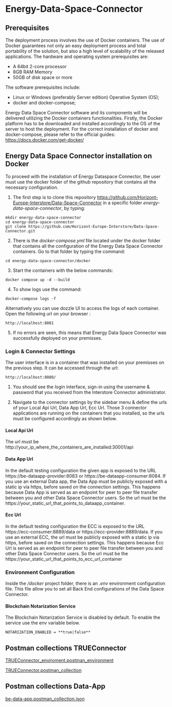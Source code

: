 # Energy-Data-Space-Connector

## Prerequisites
The deployment process involves the use of Docker containers. The use of Docker guarantees not only an easy deployment process and total portability of the solution, but also a high level of scalability of the released applications.
The hardware and operating system prerequisites are:
* A 64bit 2-core processor
*	8GB RAM Memory
*	50GB of disk space or more

The software prerequisites include:
*	Linux or Windows (preferably Server edition) Operative System (OS);
*	docker and docker-compose;

Energy Data Space Connector software and its components will be delivered utilizing the Docker containers functionalities. Firstly, the Docker platform has to be downloaded and installed accordingly to the OS of the server to host the deployment.
For the correct installation of docker and docker-compose, please refer to the official guides: https://docs.docker.com/get-docker/

## Energy Data Space Connector installation on Docker
To proceed with the installation of Energy Dataspace Connector, the user must use the docker folder of the github repository that contains all the necessary configuration.

1.	The first step is to clone this repository https://github.com/Horizont-Europe-Interstore/Data-Space-Connector in a specific folder *energy-data-space-connector*, by typing:
```
mkdir energy-data-space-connector
cd energy-data-space-connector
git clone https://github.com/Horizont-Europe-Interstore/Data-Space-Connector.git
```

2.	There is the *docker-compose.yml* file located under the docker folder that contains all the configuration of the Energy Data Space Connector containers. Go to that folder by typing the command:
```
cd energy-data-space-connector/docker
```

3.	Start the containers with the below commands:
```
docker compose up -d --build
```

4.	To show logs use the command:
```
docker-compose logs -f
```
Alternatively you can use dozzle UI to access the logs of each container. Open the following url on your browser :
```
http://localhost:8081
```

5.	If no errors are seen, this means that Energy Data Space Connector was successfully deployed on your premisses.

### Login & Connector Settings
The user interface is in a container that was installed on your premisses on the previous step. It can be accessed through the url:
```
http://localhost:8080/
```

1.	You should see the login interface, sign-in using the username & password that you received from the Interstore Connector administrator.

2.	Navigate to the connector settings by the sidebar menu & define the urls of your Local Api Url, Data App Url, Ecc Url. Those 3 connector applications are running on the containers that you installed, so the urls must be configured accordingly as shown below.

#### Local Api Url
The url must be http://your_ip_where_the_containers_are_installed:30001/api

#### Data App Url
In the default testing configuration the given app is exposed to the URL https://be-dataapp-provider:8083 or  https://be-dataapp-consumer:8084.
If you use an external Data app, the Data App must be publicly exposed with a static ip via https, before saved on the connection settings. This happens because Data App is served as an endpoint for peer to peer file transfer between you and other Data Space Connector users. So the url must be the https://your_static_url_that_points_to_dataapp_container.

#### Ecc Url
In the default testing configuration the ECC is exposed to the URL https://ecc-consumer:8889/data or  https://ecc-provider:8889/data.
If you use an external ECC, the url must be publicly exposed with a static ip via https, before saved on the connection settings. This happens because Ecc Url is served as an endpoint for peer to peer file transfer between you and other Data Space Connector users. So the url must be the https://your_static_url_that_points_to_ecc_url_container


### Environment Configuration

Inside the */docker* project folder, there is an *.env* environment configuration file. This file allow you to set all Back End configurations of the Data Space Connector. 

#### Blockchain Notarization Service
The Blockchain Notarization Service is disabled by default. To enable the service use the env variable below.
```
NOTARIZATION_ENABLED = **true|false**
```


## Postman collections TRUEConnector

[TRUEConnector_enviroment.postman_environment](TRUEConnector_enviroment.postman_environment.json)

[TRUEConnector.postman_collection](TRUEConnector.postman_collection.json)

## Postman collections Data-App

[be-data-app.postman_collection.json](be-data-app.postman_collection.json)